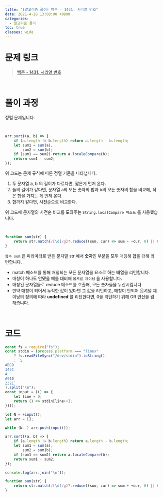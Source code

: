 ```yaml
---
title: "[알고리즘 풀이] 백준 - 1431. 시리얼 번호"
date: 2021-4-28 13:00:00 +0900
categories:
  - 알고리즘 풀이
toc: true
classes: wide
---
```


# 문제 링크

> [백준 - 1431. 시리얼 번호](https://www.acmicpc.net/problem/1431)

<br>

# 풀이 과정

정렬 문제입니다.

<br>

```jsx
arr.sort((a, b) => {
    if (a.length != b.length) return a.length - b.length;
    let sum1 = sum(a),
        sum2 = sum(b);
    if (sum1 == sum2) return a.localeCompare(b);
    return sum1 - sum2;
});
```

위 코드는 문제 규칙에 따른 정렬 기준을 나타냅니다.

1. 두 문자열 a, b 의 길이가 다르다면, 짧은게 먼저 온다.
2. 둘의 길이가 같다면, 문자열 a의 모든 숫자의 합과 b의 모든 숫자의 합을 비교해, 작은 합을 가지는 게 먼저 온다.
3. 합까지 같다면, 사전순으로 비교한다.

위 코드에 문자열의 사전순 비교를 도와주는 `String.localCompare 메소드` 를 사용했습니다.

<br>

```jsx
function sum(str) {
    return str.match(/[\d]/g)?.reduce((sum, cur) => sum + +cur, 0) || 0;
}
```

`함수 sum` 은 파라미터로 받은 문자열 str 에서 **숫자**인 부분을 모두 매칭해 합을 더해 리턴합니다.

- match 메소드를 통해 매칭되는 모든 문자열을 요소로 하는 배열을 리턴합니다.
- 매칭이 하나도 안됐을 때를 대비해 `옵셔널 체이닝` 을 사용합니다.
- 매칭된 문자열들로 reduce 메소드를 호출해, 모든 숫자들을 누산시킵니다.
- 만약 매칭이 되어서 누적한 값이 있다면 그 값을 리턴하고, 매칭이 안되어 옵셔널 체이닝의 정의에 따라 **undefined** 를 리턴한다면, 0을 리턴하기 위해 OR 연산을 겸해줍니다.

<br>

# 코드

```jsx
const fs = require("fs");
const stdin = (process.platform === "linux"
    ? fs.readFileSync("/dev/stdin").toString()
    : `5
ABCD
145C
A
A910
Z321`
).split("\n");
const input = (() => {
    let line = 0;
    return () => stdin[line++];
})();

let N = +input();
let arr = [];

while (N--) arr.push(input());

arr.sort((a, b) => {
    if (a.length != b.length) return a.length - b.length;
    let sum1 = sum(a),
        sum2 = sum(b);
    if (sum1 == sum2) return a.localeCompare(b);
    return sum1 - sum2;
});

console.log(arr.join("\n"));

function sum(str) {
    return str.match(/[\d]/g)?.reduce((sum, cur) => sum + +cur, 0) || 0;
}
```